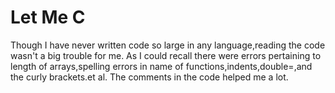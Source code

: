 # Let Me C

Though I have never written code so large in any language,reading the code wasn't a big trouble for me. As I could recall there were errors pertaining to length of arrays,spelling errors in name of functions,indents,double=,and the curly brackets.et al. The comments in the code helped me a lot.
